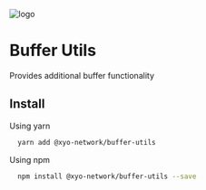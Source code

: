 [logo]: https://cdn.xy.company/img/brand/XY_Logo_GitHub.png


![logo]

# Buffer Utils

Provides additional buffer functionality

## Install

Using yarn

```sh
  yarn add @xyo-network/buffer-utils
```

Using npm

```sh
  npm install @xyo-network/buffer-utils --save
```
